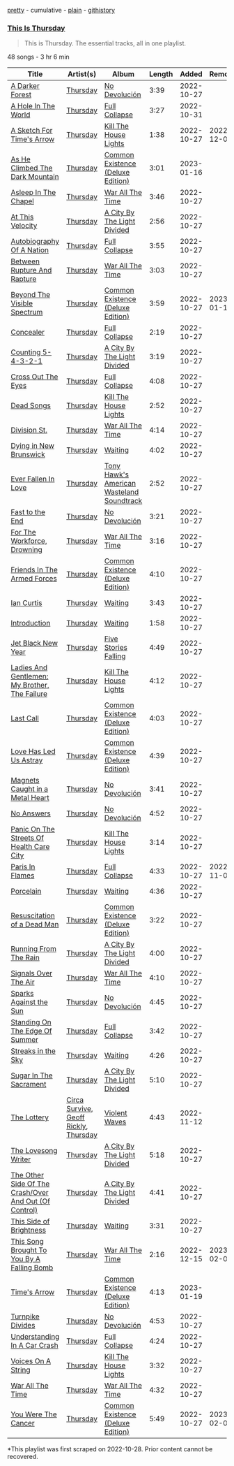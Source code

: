 [pretty](/playlists/pretty/37i9dQZF1DZ06evO3y3XCQ.md) - cumulative - [plain](/playlists/plain/37i9dQZF1DZ06evO3y3XCQ) - [githistory](https://github.githistory.xyz/mackorone/spotify-playlist-archive/blob/main/playlists/plain/37i9dQZF1DZ06evO3y3XCQ)

### [This Is Thursday](https://open.spotify.com/playlist/37i9dQZF1DZ06evO3y3XCQ)

> This is Thursday\. The essential tracks, all in one playlist.

48 songs - 3 hr 6 min

| Title | Artist(s) | Album | Length | Added | Removed |
|---|---|---|---|---|---|
| [A Darker Forest](https://open.spotify.com/track/52rlffXbQz0acv4hYV3YDr) | [Thursday](https://open.spotify.com/artist/61awhbNK16ku1uQyXRsQj5) | [No Devolución](https://open.spotify.com/album/4PEVf6yDaXTssEolwgf3cT) | 3:39 | 2022-10-27 |  |
| [A Hole In The World](https://open.spotify.com/track/5fNCiYldS7oqIuOuTuKRGM) | [Thursday](https://open.spotify.com/artist/61awhbNK16ku1uQyXRsQj5) | [Full Collapse](https://open.spotify.com/album/5HMT2y9yUoPH7yYhnyIpQo) | 3:27 | 2022-10-31 |  |
| [A Sketch For Time's Arrow](https://open.spotify.com/track/7f1BLzNWamtnJlF7YG52Am) | [Thursday](https://open.spotify.com/artist/61awhbNK16ku1uQyXRsQj5) | [Kill The House Lights](https://open.spotify.com/album/6xvMuGE41qYGptrpxahFZP) | 1:38 | 2022-10-27 | 2022-12-05 |
| [As He Climbed The Dark Mountain](https://open.spotify.com/track/0CraZjvIB4XJ87tC7N5Zcn) | [Thursday](https://open.spotify.com/artist/61awhbNK16ku1uQyXRsQj5) | [Common Existence \(Deluxe Edition\)](https://open.spotify.com/album/5LHF03QKaoBRZeMcXMrsRj) | 3:01 | 2023-01-16 |  |
| [Asleep In The Chapel](https://open.spotify.com/track/4tKjOaJ6994Fj1DcJGKriC) | [Thursday](https://open.spotify.com/artist/61awhbNK16ku1uQyXRsQj5) | [War All The Time](https://open.spotify.com/album/7gd57Ics8NX1LGdGgvYZ0t) | 3:46 | 2022-10-27 |  |
| [At This Velocity](https://open.spotify.com/track/3H9eREtPUuMFijG1ryHqQ6) | [Thursday](https://open.spotify.com/artist/61awhbNK16ku1uQyXRsQj5) | [A City By The Light Divided](https://open.spotify.com/album/2XkMFgR8qy32N8s1U1fL1B) | 2:56 | 2022-10-27 |  |
| [Autobiography Of A Nation](https://open.spotify.com/track/0ALZo8QRVF93qCVyseIjNF) | [Thursday](https://open.spotify.com/artist/61awhbNK16ku1uQyXRsQj5) | [Full Collapse](https://open.spotify.com/album/5HMT2y9yUoPH7yYhnyIpQo) | 3:55 | 2022-10-27 |  |
| [Between Rupture And Rapture](https://open.spotify.com/track/49ie1J8zRI73U2ve8dPuPq) | [Thursday](https://open.spotify.com/artist/61awhbNK16ku1uQyXRsQj5) | [War All The Time](https://open.spotify.com/album/7gd57Ics8NX1LGdGgvYZ0t) | 3:03 | 2022-10-27 |  |
| [Beyond The Visible Spectrum](https://open.spotify.com/track/1v1xzaGKeKyjb8kuinY47z) | [Thursday](https://open.spotify.com/artist/61awhbNK16ku1uQyXRsQj5) | [Common Existence \(Deluxe Edition\)](https://open.spotify.com/album/5LHF03QKaoBRZeMcXMrsRj) | 3:59 | 2022-10-27 | 2023-01-17 |
| [Concealer](https://open.spotify.com/track/3EPVk0rM704NDj9hWDne63) | [Thursday](https://open.spotify.com/artist/61awhbNK16ku1uQyXRsQj5) | [Full Collapse](https://open.spotify.com/album/5HMT2y9yUoPH7yYhnyIpQo) | 2:19 | 2022-10-27 |  |
| [Counting 5\-4\-3\-2\-1](https://open.spotify.com/track/33xbEG22XelcyasHEq6mfw) | [Thursday](https://open.spotify.com/artist/61awhbNK16ku1uQyXRsQj5) | [A City By The Light Divided](https://open.spotify.com/album/2XkMFgR8qy32N8s1U1fL1B) | 3:19 | 2022-10-27 |  |
| [Cross Out The Eyes](https://open.spotify.com/track/1HiBAaHMxp8Adf2XEqobn5) | [Thursday](https://open.spotify.com/artist/61awhbNK16ku1uQyXRsQj5) | [Full Collapse](https://open.spotify.com/album/5HMT2y9yUoPH7yYhnyIpQo) | 4:08 | 2022-10-27 |  |
| [Dead Songs](https://open.spotify.com/track/6n8fU7QWxnywGUQbCFqyTF) | [Thursday](https://open.spotify.com/artist/61awhbNK16ku1uQyXRsQj5) | [Kill The House Lights](https://open.spotify.com/album/6xvMuGE41qYGptrpxahFZP) | 2:52 | 2022-10-27 |  |
| [Division St.](https://open.spotify.com/track/3CzZpfMmfvB8ybUkqAYqvD) | [Thursday](https://open.spotify.com/artist/61awhbNK16ku1uQyXRsQj5) | [War All The Time](https://open.spotify.com/album/7gd57Ics8NX1LGdGgvYZ0t) | 4:14 | 2022-10-27 |  |
| [Dying in New Brunswick](https://open.spotify.com/track/2HYHnHXUSQwczdpFQKW7xg) | [Thursday](https://open.spotify.com/artist/61awhbNK16ku1uQyXRsQj5) | [Waiting](https://open.spotify.com/album/0tgqbw80QaxxdErDspThsa) | 4:02 | 2022-10-27 |  |
| [Ever Fallen In Love](https://open.spotify.com/track/1UHmaVttRXoEd1ADmLgRIx) | [Thursday](https://open.spotify.com/artist/61awhbNK16ku1uQyXRsQj5) | [Tony Hawk's American Wasteland Soundtrack](https://open.spotify.com/album/1ttszNk2tbxuzeln1Ib7e0) | 2:52 | 2022-10-27 |  |
| [Fast to the End](https://open.spotify.com/track/0Fx8OAcWVq1Gugw29Ek4jd) | [Thursday](https://open.spotify.com/artist/61awhbNK16ku1uQyXRsQj5) | [No Devolución](https://open.spotify.com/album/4PEVf6yDaXTssEolwgf3cT) | 3:21 | 2022-10-27 |  |
| [For The Workforce, Drowning](https://open.spotify.com/track/1lJBNe8CjXxTX8VoIHr0KX) | [Thursday](https://open.spotify.com/artist/61awhbNK16ku1uQyXRsQj5) | [War All The Time](https://open.spotify.com/album/7gd57Ics8NX1LGdGgvYZ0t) | 3:16 | 2022-10-27 |  |
| [Friends In The Armed Forces](https://open.spotify.com/track/4IALJqOdZE5pwUaL6ag1Ko) | [Thursday](https://open.spotify.com/artist/61awhbNK16ku1uQyXRsQj5) | [Common Existence \(Deluxe Edition\)](https://open.spotify.com/album/5LHF03QKaoBRZeMcXMrsRj) | 4:10 | 2022-10-27 |  |
| [Ian Curtis](https://open.spotify.com/track/4fePHGj7DmOzuMRccSAgpO) | [Thursday](https://open.spotify.com/artist/61awhbNK16ku1uQyXRsQj5) | [Waiting](https://open.spotify.com/album/0tgqbw80QaxxdErDspThsa) | 3:43 | 2022-10-27 |  |
| [Introduction](https://open.spotify.com/track/530YND7Asd4qwUgcXXVQ8b) | [Thursday](https://open.spotify.com/artist/61awhbNK16ku1uQyXRsQj5) | [Waiting](https://open.spotify.com/album/0tgqbw80QaxxdErDspThsa) | 1:58 | 2022-10-27 |  |
| [Jet Black New Year](https://open.spotify.com/track/0FYBAFCpiZyNxdat3MBc3t) | [Thursday](https://open.spotify.com/artist/61awhbNK16ku1uQyXRsQj5) | [Five Stories Falling](https://open.spotify.com/album/4CRIaDaZQ2gkHYnX5Fzzdj) | 4:49 | 2022-10-27 |  |
| [Ladies And Gentlemen: My Brother, The Failure](https://open.spotify.com/track/2cnaAWNXkZnCaRN6OZWaBS) | [Thursday](https://open.spotify.com/artist/61awhbNK16ku1uQyXRsQj5) | [Kill The House Lights](https://open.spotify.com/album/6xvMuGE41qYGptrpxahFZP) | 4:12 | 2022-10-27 |  |
| [Last Call](https://open.spotify.com/track/4LKXbWFPS9uTbkziBl3L7g) | [Thursday](https://open.spotify.com/artist/61awhbNK16ku1uQyXRsQj5) | [Common Existence \(Deluxe Edition\)](https://open.spotify.com/album/5LHF03QKaoBRZeMcXMrsRj) | 4:03 | 2022-10-27 |  |
| [Love Has Led Us Astray](https://open.spotify.com/track/5jA3QscamkgTWvlw44eIo4) | [Thursday](https://open.spotify.com/artist/61awhbNK16ku1uQyXRsQj5) | [Common Existence \(Deluxe Edition\)](https://open.spotify.com/album/5LHF03QKaoBRZeMcXMrsRj) | 4:39 | 2022-10-27 |  |
| [Magnets Caught in a Metal Heart](https://open.spotify.com/track/3Z2WgsYnfMGztp5NuMNj2M) | [Thursday](https://open.spotify.com/artist/61awhbNK16ku1uQyXRsQj5) | [No Devolución](https://open.spotify.com/album/4PEVf6yDaXTssEolwgf3cT) | 3:41 | 2022-10-27 |  |
| [No Answers](https://open.spotify.com/track/1bOU4Dk4iw4N2XXP3JRm0P) | [Thursday](https://open.spotify.com/artist/61awhbNK16ku1uQyXRsQj5) | [No Devolución](https://open.spotify.com/album/4PEVf6yDaXTssEolwgf3cT) | 4:52 | 2022-10-27 |  |
| [Panic On The Streets Of Health Care City](https://open.spotify.com/track/3bVrg3T1DUbhHYGVdcK78x) | [Thursday](https://open.spotify.com/artist/61awhbNK16ku1uQyXRsQj5) | [Kill The House Lights](https://open.spotify.com/album/6xvMuGE41qYGptrpxahFZP) | 3:14 | 2022-10-27 |  |
| [Paris In Flames](https://open.spotify.com/track/1WCTdTsR7PTHtuTXIzg5BZ) | [Thursday](https://open.spotify.com/artist/61awhbNK16ku1uQyXRsQj5) | [Full Collapse](https://open.spotify.com/album/5HMT2y9yUoPH7yYhnyIpQo) | 4:33 | 2022-10-27 | 2022-11-04 |
| [Porcelain](https://open.spotify.com/track/0FvQmcMVyGBBVjI81CvEbh) | [Thursday](https://open.spotify.com/artist/61awhbNK16ku1uQyXRsQj5) | [Waiting](https://open.spotify.com/album/0tgqbw80QaxxdErDspThsa) | 4:36 | 2022-10-27 |  |
| [Resuscitation of a Dead Man](https://open.spotify.com/track/6V2cc0uw6vMEDGsCEF6N1k) | [Thursday](https://open.spotify.com/artist/61awhbNK16ku1uQyXRsQj5) | [Common Existence \(Deluxe Edition\)](https://open.spotify.com/album/5LHF03QKaoBRZeMcXMrsRj) | 3:22 | 2022-10-27 |  |
| [Running From The Rain](https://open.spotify.com/track/4CRaYUB98nYPtL5P9TxMnD) | [Thursday](https://open.spotify.com/artist/61awhbNK16ku1uQyXRsQj5) | [A City By The Light Divided](https://open.spotify.com/album/2XkMFgR8qy32N8s1U1fL1B) | 4:00 | 2022-10-27 |  |
| [Signals Over The Air](https://open.spotify.com/track/5k8viPkN0jExLQTlKsakKZ) | [Thursday](https://open.spotify.com/artist/61awhbNK16ku1uQyXRsQj5) | [War All The Time](https://open.spotify.com/album/7gd57Ics8NX1LGdGgvYZ0t) | 4:10 | 2022-10-27 |  |
| [Sparks Against the Sun](https://open.spotify.com/track/3Z6YLC5MoKWjqepMsH7k6k) | [Thursday](https://open.spotify.com/artist/61awhbNK16ku1uQyXRsQj5) | [No Devolución](https://open.spotify.com/album/4PEVf6yDaXTssEolwgf3cT) | 4:45 | 2022-10-27 |  |
| [Standing On The Edge Of Summer](https://open.spotify.com/track/1DtLnHvLta8jPswUfplrfT) | [Thursday](https://open.spotify.com/artist/61awhbNK16ku1uQyXRsQj5) | [Full Collapse](https://open.spotify.com/album/5HMT2y9yUoPH7yYhnyIpQo) | 3:42 | 2022-10-27 |  |
| [Streaks in the Sky](https://open.spotify.com/track/6gHLLRQFPezsdsDieIVbJ5) | [Thursday](https://open.spotify.com/artist/61awhbNK16ku1uQyXRsQj5) | [Waiting](https://open.spotify.com/album/0tgqbw80QaxxdErDspThsa) | 4:26 | 2022-10-27 |  |
| [Sugar In The Sacrament](https://open.spotify.com/track/0sWGnySFvSRZPr5Swr6nLx) | [Thursday](https://open.spotify.com/artist/61awhbNK16ku1uQyXRsQj5) | [A City By The Light Divided](https://open.spotify.com/album/2XkMFgR8qy32N8s1U1fL1B) | 5:10 | 2022-10-27 |  |
| [The Lottery](https://open.spotify.com/track/6T3YSsiLwPrq9yVSKvmQSX) | [Circa Survive](https://open.spotify.com/artist/11FY888Qctoy6YueCpFkXT), [Geoff Rickly](https://open.spotify.com/artist/1rSMnOXCnT7rf4j4RErmSX), [Thursday](https://open.spotify.com/artist/61awhbNK16ku1uQyXRsQj5) | [Violent Waves](https://open.spotify.com/album/5y5C2nONFCsDjw4mB6Azm2) | 4:43 | 2022-11-12 |  |
| [The Lovesong Writer](https://open.spotify.com/track/4P43WSRtAwXXEjGGPZoEVb) | [Thursday](https://open.spotify.com/artist/61awhbNK16ku1uQyXRsQj5) | [A City By The Light Divided](https://open.spotify.com/album/2XkMFgR8qy32N8s1U1fL1B) | 5:18 | 2022-10-27 |  |
| [The Other Side Of The Crash/Over And Out \(Of Control\)](https://open.spotify.com/track/41fAJ4UTQemRnjRkJRstZk) | [Thursday](https://open.spotify.com/artist/61awhbNK16ku1uQyXRsQj5) | [A City By The Light Divided](https://open.spotify.com/album/2XkMFgR8qy32N8s1U1fL1B) | 4:41 | 2022-10-27 |  |
| [This Side of Brightness](https://open.spotify.com/track/5gOlzxxl94eXariShwCikl) | [Thursday](https://open.spotify.com/artist/61awhbNK16ku1uQyXRsQj5) | [Waiting](https://open.spotify.com/album/0tgqbw80QaxxdErDspThsa) | 3:31 | 2022-10-27 |  |
| [This Song Brought To You By A Falling Bomb](https://open.spotify.com/track/6VYMzpPyB6QVdPwXP0fTMw) | [Thursday](https://open.spotify.com/artist/61awhbNK16ku1uQyXRsQj5) | [War All The Time](https://open.spotify.com/album/7gd57Ics8NX1LGdGgvYZ0t) | 2:16 | 2022-12-15 | 2023-02-02 |
| [Time's Arrow](https://open.spotify.com/track/2EPYehgxIsqGvxUcxwgxkH) | [Thursday](https://open.spotify.com/artist/61awhbNK16ku1uQyXRsQj5) | [Common Existence \(Deluxe Edition\)](https://open.spotify.com/album/5LHF03QKaoBRZeMcXMrsRj) | 4:13 | 2023-01-19 |  |
| [Turnpike Divides](https://open.spotify.com/track/1FgPKrJkqR16RSdDUMBUSA) | [Thursday](https://open.spotify.com/artist/61awhbNK16ku1uQyXRsQj5) | [No Devolución](https://open.spotify.com/album/4PEVf6yDaXTssEolwgf3cT) | 4:53 | 2022-10-27 |  |
| [Understanding In A Car Crash](https://open.spotify.com/track/3U5TzKrZP6sqiR43LQArV7) | [Thursday](https://open.spotify.com/artist/61awhbNK16ku1uQyXRsQj5) | [Full Collapse](https://open.spotify.com/album/5HMT2y9yUoPH7yYhnyIpQo) | 4:24 | 2022-10-27 |  |
| [Voices On A String](https://open.spotify.com/track/1x4hsESxhGafiTFQDIAsCx) | [Thursday](https://open.spotify.com/artist/61awhbNK16ku1uQyXRsQj5) | [Kill The House Lights](https://open.spotify.com/album/6xvMuGE41qYGptrpxahFZP) | 3:32 | 2022-10-27 |  |
| [War All The Time](https://open.spotify.com/track/43CG5O08Tj6ODmSWQ9pfvF) | [Thursday](https://open.spotify.com/artist/61awhbNK16ku1uQyXRsQj5) | [War All The Time](https://open.spotify.com/album/7gd57Ics8NX1LGdGgvYZ0t) | 4:32 | 2022-10-27 |  |
| [You Were The Cancer](https://open.spotify.com/track/5T3aOfEHkhipnFkPqBADjj) | [Thursday](https://open.spotify.com/artist/61awhbNK16ku1uQyXRsQj5) | [Common Existence \(Deluxe Edition\)](https://open.spotify.com/album/5LHF03QKaoBRZeMcXMrsRj) | 5:49 | 2022-10-27 | 2023-02-07 |

\*This playlist was first scraped on 2022-10-28. Prior content cannot be recovered.
